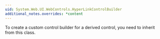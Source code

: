```yaml
---
uid: System.Web.UI.WebControls.HyperLinkControlBuilder
additional_notes.overrides: *content
---
```


<p>To create a custom control builder for a <xref href="System.Web.UI.WebControls.HyperLink"></xref> derived control, you need to inherit from this class.</p>


